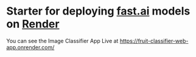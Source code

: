 # Starter for deploying [fast.ai](https://www.fast.ai) models on [Render](https://render.com)

You can see the Image Classifier App Live at https://fruit-classifier-web-app.onrender.com/
